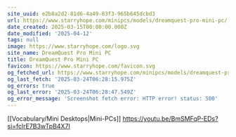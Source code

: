 ```yaml
---
site_uuid: e2b8a2d2-81d6-4a49-83f3-965b645dcbd3
url: https://www.starryhope.com/minipcs/models/dreamquest-pro-mini-pc/
date_created: 2025-03-15T00:00:00.000Z
date_modified: '2025-04-12'
tags: null
image: https://www.starryhope.com/logo.svg
site_name: DreamQuest Pro Mini PC
title: DreamQuest Pro Mini PC
favicon: https://www.starryhope.com/favicon.svg
og_fetched_url: https://www.starryhope.com/minipcs/models/dreamquest-pro-mini-pc/
og_last_fetch: '2025-03-24T06:28:15.975Z'
og_errors: true
og_last_error: '2025-03-24T06:28:47.549Z'
og_error_message: 'Screenshot fetch error: HTTP error! status: 500'
---
```






























[[Vocabulary/Mini Desktops|Mini-PCs]]
https://youtu.be/BmSMFqP-EDs?si=fclrE7B3wTpB4X7I